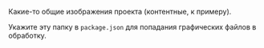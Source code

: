 
Какие-то общие изображения проекта (контентные, к примеру).

Укажите эту папку в `package.json` для попадания графических файлов в обработку.
